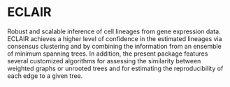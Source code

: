 # ECLAIR
Robust and scalable inference of cell lineages from gene expression data. 
ECLAIR achieves a higher level of confidence in the estimated lineages via consensus clustering and by combining the information from an ensemble of minimum spanning trees. 
In addition, the present package features several customized algorithms for assessing the similarity between weighted graphs or unrooted trees and for estimating the reproducibility of each edge to a given tree.
